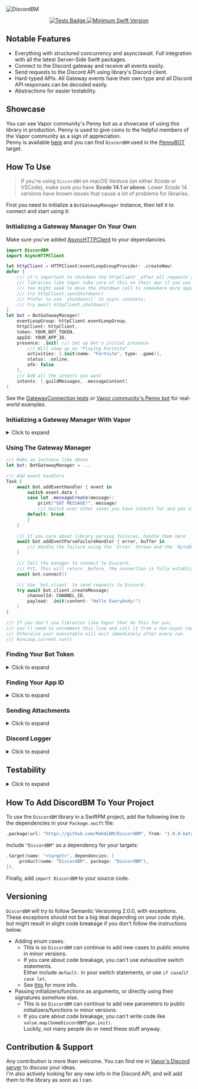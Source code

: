 ![DiscordBM](https://user-images.githubusercontent.com/54685446/201329617-9fd91ab0-35c2-42c2-8963-47b68c6a490a.png)

<p align="center">
	<a href="https://github.com/MahdiBM/DiscordBM/actions/workflows/tests.yml">
        <img src="https://github.com/MahdiBM/DiscordBM/actions/workflows/tests.yml/badge.svg" alt="Tests Badge">
    </a>
    <a href="https://swift.org">
        <img src="https://img.shields.io/badge/swift-5.6-brightgreen.svg" alt="Minimum Swift Version">
    </a>
</p>

## Notable Features
* Everything with structured concurrency and async/await. Full integration with all the latest Server-Side Swift packages.
* Connect to the Discord gateway and receive all events easily.
* Send requests to the Discord API using library's Discord client.
* Hard-typed APIs. All Gateway events have their own type and all Discord API responses can be decoded easily.
* Abstractions for easier testability.

## Showcase
You can see Vapor community's Penny bot as a showcase of using this library in production. Penny is used to give coins to the helpful members of the Vapor community as a sign of appreciation.   
Penny is available [here](https://github.com/vapor/penny-bot) and you can find `DiscordBM` used in the [PennyBOT](https://github.com/vapor/penny-bot/tree/main/CODE/Sources/PennyBOT) target.

## How To Use
  
> If you're using `DiscordBM` on macOS Ventura (on either Xcode or VSCode), make sure you have **Xcode 14.1 or above**. Lower Xcode 14 versions have known issues that cause a lot of problems for libraries.    

First you need to initialize a `BotGatewayManager` instance, then tell it to connect and start using it:

### Initializing a Gateway Manager On Your Own

Make sure you've added [AsyncHTTPClient](https://github.com/swift-server/async-http-client) to your dependancies.
```swift
import DiscordBM
import AsyncHTTPClient

let httpClient = HTTPClient(eventLoopGroupProvider: .createNew)
defer {
    /// it's important to shutdown the httpClient _after all requests are done_, even if one failed
    /// libraries like Vapor take care of this on their own if you use the shared http client
    /// You might need to move the shutdown call to somewhere more appropriate, based on your app:
    /// try httpClient.syncShutdown()
    /// Prefer to use `shutdown()` in async contexts:
    /// try await httpClient.shutdown()
}
let bot = BotGatewayManager(
    eventLoopGroup: httpClient.eventLoopGroup,
    httpClient: httpClient,
    token: YOUR_BOT_TOKEN,
    appId: YOUR_APP_ID,
    presence: .init( /// Set up bot's initial presence
        /// Will show up as "Playing Fortnite"
        activities: [.init(name: "Fortnite", type: .game)], 
        status: .online,
        afk: false
    ),
    /// Add all the intents you want
    intents: [.guildMessages, .messageContent]
)
```
See the [GatewayConnection tests](https://github.com/MahdiBM/DiscordBM/blob/main/Tests/IntegrationTests/GatwayConnection.swift) or [Vapor community's Penny bot](https://github.com/vapor/penny-bot/blob/main/CODE/Sources/PennyBOT/Bot.swift) for real-world examples.

### Initializing a Gateway Manager With Vapor
<details>
  <summary> Click to expand </summary>
  
```swift
import DiscordBM
import Vapor

let app: Application = YOUR_VAPOR_APPLICATION
let bot = BotGatewayManager(
    eventLoopGroup: app.eventLoopGroup,
    httpClient: app.http.client.shared,
    token: YOUR_BOT_TOKEN,
    appId: YOUR_APP_ID,
    presence: .init( /// Set up bot's initial presence
        /// Will show up as "Playing Fortnite"
        activities: [.init(name: "Fortnite", type: .game)],
        status: .online,
        afk: false
    ),
    /// Add all the intents you want
    intents: [.guildMessages, .messageContent]
)
```

</details>

### Using The Gateway Manager
```swift
/// Make an instance like above
let bot: BotGatewayManager = ...

/// Add event handlers
Task {
    await bot.addEventHandler { event in
        switch event.data {
        case let .messageCreate(message):
            print("GOT MESSAGE!", message)
            /// Switch over other cases you have intents for and you care about
        default: break
        }
    }
    
    /// If you care about library parsing failures, handle them here
    await bot.addEventParseFailureHandler { error, buffer in
        /// Handle the failure using the `Error` thrown and the `ByteBuffer` received
    }

    /// Tell the manager to connect to Discord.
    /// FYI, This will return _before_ the connection is fully established
    await bot.connect()

    /// Use `bot.client` to send requests to Discord.
    try await bot.client.createMessage(
        channelId: CHANNEL_ID,
        payload: .init(content: "Hello Everybody!")
    )
}

/// If you don't use libraries like Vapor that do this for you, 
/// you'll need to uncomment this line and call it from a non-async context.
/// Otherwise your executable will exit immediately after every run.
/// RunLoop.current.run()
```

### Finding Your Bot Token
<details>
  <summary> Click to expand </summary>
  
In [Discord developer portal](https://discord.com/developers/applications):
![Finding Bot Token](https://user-images.githubusercontent.com/54685446/200565393-ea31c2ad-fd3a-44a1-9789-89460ab5d1a9.png)

</details>

### Finding Your App ID
<details>
  <summary> Click to expand </summary>
  
In [Discord developer portal](https://discord.com/developers/applications):
![Finding App ID](https://user-images.githubusercontent.com/54685446/200565475-9893d326-423e-4344-a853-9de2f9ed25b4.png)

</details>

### Sending Attachments
<details>
  <summary> Click to expand </summary>
  
It's usually better to send a link of your media to Discord, instead of sending the actual file.   
However, `DiscordBM` still supports sending files directly.   
```swift
Task {
    /// Raw data of anything like an image
    let image: ByteBuffer = ...
    
    /// Example 1
    try await bot.client.createMessage(
        channelId: CHANNEL_ID,
        payload: .init(
            content: "A message with an attachment!",
            files: [.init(data: image, filename: "pic.png")],
            attachments: [.init(index: 0, description: "Picture of something secret :)")]
            ///                 ~~~~~~~^ `0` is the index of the attachment in the `files` array.
        )
    )
    
    /// Example 2
    try await bot.client.createMessage(
        channelId: CHANNEL_ID,
        payload: .init(
            embeds: [.init(
                title: "An embed with an attachment!",
                image: .init(url: .attachment(name: "penguin.png"))
                ///                          ~~~~~~~^ `penguin.png` is the name of the attachment in the `files` array.   
            )],
            files: [.init(data: image, filename: "penguin.png")]
        )
     )
}
```
Take a look at `testMultipartPayload()` in [/Tests/DiscordClientTests](https://github.com/MahdiBM/DiscordBM/blob/main/Tests/IntegrationTests/DiscordClient.swift) to see how you can send media in a real-world situation.

</details>

### Discord Logger
<details>
  <summary> Click to expand </summary>

`DiscordBM` comes with a `LogHandler` which can send all your logs to Discord:
```swift
import DiscordLogger
import Logging

/// Configure the Discord Logging Manager.
DiscordGlobalConfiguration.logManager = DiscordLogManager(
    client: DefaultDiscordClient(
        httpClient: HTTP_CLIENT_YOU_MADE_IN_PREVIOUS_STEPS,
        token: YOUR_BOT_TOKEN,
        appId: nil
    ),
    configuration: .init(fallbackLogger: Logger(
        label: "DiscordBMFallback",
        factory: StreamLogHandler.standardOutput(label:metadataProvider:)
    ))
)

/// Bootstrap the `LoggingSystem`. After this, all your `Logger`s will automagically start using `DiscordLogHandler`.
LoggingSystem.bootstrapWithDiscordLogger(
    /// The address to send the logs to. You can easily create a webhook using any Discord client app you're using.
    address: try .webhook(.url(WEBHOOK_URL)),
    makeMainLogHandler: StreamLogHandler.standardOutput(label:metadataProvider:)
)
/// Make sure you haven't called `LoggingSystem.bootstrap` anywhere else, because you can only call it once.
/// For example Vapor's templates use `LoggingSystem.bootstrap` on boot, and you need to remove that.
```
`DiscordLogManager` comes with a ton of useful configuration options.   
Here is an example of a decently-configured `DiscordLogManager`:   
Read `DiscordLogManager.Configuration.init` documentation for full info.

```swift
DiscordGlobalConfiguration.logManager = DiscordLogManager(
    client: DefaultDiscordClient(
        httpClient: HTTP_CLIENT_YOU_MADE_IN_PREVIOUS_STEPS,
        token: YOUR_BOT_TOKEN,
        appId: nil
    ), configuration: .init(
        fallbackLogger: Logger(
            label: "DiscordBMFallback",
            factory: StreamLogHandler.standardOutput(label:metadataProvider:)
        ),
        aliveNotice: .init(
            address: try .webhook(.url(WEBHOOK_URL)),
            interval: .hours(1),
            message: "I'm Alive! :)",
            color: .blue,
            initialNoticeMention: .user("970723029262942248")
        ),
        mentions: [
            .critical: .role("970723029262942248"),
            .error: .role("970723101044244510"),
            .warning: .role("970723134149918800"),
            .trace: .role("970723180706668584"),
            .debug: .role("970723199761383484"),
            .notice: .role("970723218551865384"),
            .info: .role("970723238097330237"),
        ],
        extraMetadata: [.warning, .error, .critical],
        disabledLogLevels: [.debug, .trace]
    )
)
```
If you want to only use Discord logger and don't use the rest of `DiscordBM`, you can specify `DiscordLogger` as your dependency:
```swift
/// In `Package.swift`:
.product(name: "DiscordLogger", package: "DiscordBM"),
```

</details>

## Testability
<details>
  <summary> Click to expand </summary>

`DiscordBM` comes with tools to make testing your app easier.   
* You can type-erase your `BotGatewayManager`s using the `GatewayManager` protocol so you can override your gateway manager with a mocked implementation in tests.   
* You can also do the same for `DefaultDiscordClient` and type-erase it using the `DiscordClient` protocol so you can provide a mocked implementation when testing.

</details>

## How To Add DiscordBM To Your Project

To use the `DiscordBM` library in a SwiftPM project, 
add the following line to the dependencies in your `Package.swift` file:

```swift
.package(url: "https://github.com/MahdiBM/DiscordBM", from: "1.0.0-beta.1"),
```

Include `"DiscordBM"` as a dependency for your targets:

```swift
.target(name: "<target>", dependencies: [
    .product(name: "DiscordBM", package: "DiscordBM"),
]),
```

Finally, add `import DiscordBM` to your source code.

## Versioning
`DiscordBM` will try to follow Semantic Versioning 2.0.0, with exceptions.     
These exceptions should not be a big deal depending on your code style, but might result in slight code breakage if you don't follow the instructions below.       
* Adding enum cases.
  * This is so `DiscordBM` can continue to add new cases to public enums in minor versions.
  * If you care about code breakage, you can't use exhaustive switch statements.   
    Either include `default:` in your switch statements, or use `if case`/`if case let`.
  * See [this](https://forums.swift.org/t/extensible-enumerations-for-non-resilient-libraries/35900) for more info.
* Passing initializers/functions as arguments, or directly using their signatures somehow else.
  * This is so `DiscordBM` can continue to add new parameters to public initializers/functions in minor versions.   
  * If you care about code breakage, you can't write code like `value.map(SomeDiscordBMType.init)`.   
    Luckily, not many people do or need these stuff anyway.

## Contribution & Support
Any contribution is more than welcome. You can find me in [Vapor's Discord server](https://discord.com/invite/vapor) to discuss your ideas.   
I'm also actively looking for any new info in the Discord API, and will add them to the library as soon as I can.
